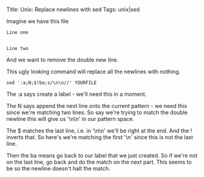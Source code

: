 Title: Unix: Replace newlines with sed
Tags: unix|sed

Imagine we have this file 

    Line one
    
    
    Line two

And we want to remove the double new line.

This ugly looking command will replace all the newlines with nothing.

    sed ':a;N;$!ba;s/\n\n//' YOURFILE

The :a says create a label - we'll need this in a moment.

The N says append the next line onto the current pattern - we need this since we're matching two lines. So say we're trying to match the double newline this will give us '\n\n' in our pattern space.

The $ matches the last line, i.e. in '\n\n' we'll be right at the end. And the ! inverts that. So here's we're matching the first '\n' since this is not the last line.

Then the ba means go back to our label that we just created. So if we're not on the last line, go back and do the match on the next part. This seems to be so the newline doesn't halt the match.
